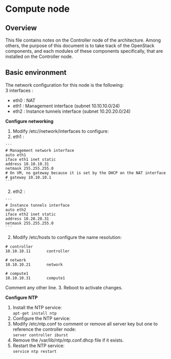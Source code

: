 # Compute node

## Overview

This file contains notes on the Controller node of the architecture. Among others, the purpose of this document is to take track of the OpenStack components, and each modules of these components specifically, that are installed on the Controller node.

## Basic environment

The network configuration for this node is the following:  
3 interfaces :

- eth0 : NAT
- eth1 : Management interface (subnet 10.10.10.0/24)
- eth2 : Instance tunnels interface (subnet 10.20.20.0/24)

**Configure networking**

1. Modify /etc//network/interfaces to configure:
  1. eth1 :
  
    ```
    # Management network interface
    auto eth1
    iface eth1 inet static
    address 10.10.10.31
    netmask 255.255.255.0
    # On VM, no gateway because it is set by the DHCP on the NAT interface
    # gateway 10.10.10.1
    ```
  2. eth2 :
  
    ```
    # Instance tunnels interface
    auto eth2
    iface eth2 inet static
    address 10.20.20.31
    netmask 255.255.255.0
    ```
2. Modify /etc/hosts to configure the name resolution:

  ```
  # controller
  10.10.10.11       controller

  # network
  10.10.10.21       network

  # compute1
  10.10.10.31       compute1
  ```  
  Comment any other line.
3. Reboot to activate changes.

**Configure NTP**

1. Install the NTP service:  
  `apt-get install ntp`
2. Configure the NTP service:
  1. Modify /etc/ntp.conf to comment or remove all server key but one to reference the controller node:  
    `server controller iburst`
  2. Remove the /var/lib/ntp/ntp.conf.dhcp file if it exists.
3. Restart the NTP service:  
  `service ntp restart`
